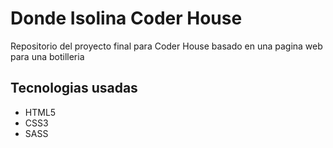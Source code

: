 
<h1>Donde Isolina Coder House</h1>

<p>Repositorio del proyecto final para Coder House basado en una pagina web para una botilleria</p>

<h2>Tecnologias usadas</h2>

 <ul>
    <li>HTML5</li>
    <li>CSS3</li>
    <li>SASS</li>
</ul>
